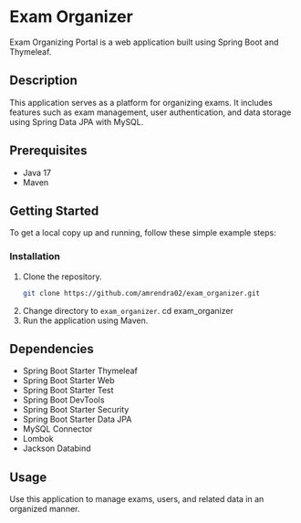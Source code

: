 # Exam Organizer

Exam Organizing Portal is a web application built using Spring Boot and Thymeleaf.

## Description

This application serves as a platform for organizing exams. It includes features such as exam management, user authentication, and data storage using Spring Data JPA with MySQL.

## Prerequisites

- Java 17
- Maven

## Getting Started

To get a local copy up and running, follow these simple example steps:

### Installation

1. Clone the repository.
   ```sh
   git clone https://github.com/amrendra02/exam_organizer.git
2. Change directory to `exam_organizer`.
   cd exam_organizer
3. Run the application using Maven.
## Dependencies
- Spring Boot Starter Thymeleaf
- Spring Boot Starter Web
- Spring Boot Starter Test
- Spring Boot DevTools
- Spring Boot Starter Security
- Spring Boot Starter Data JPA
- MySQL Connector
- Lombok
- Jackson Databind
## Usage
Use this application to manage exams, users, and related data in an organized manner.
